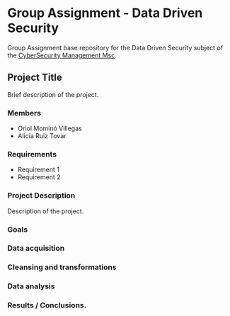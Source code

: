 # Group Assignment - Data Driven Security

Group Assignment base repository for the Data Driven Security subject of the [CyberSecurity Management Msc](https://www.talent.upc.edu/ing/professionals/presentacio/codi/221101/cybersecurity-management/).

## Project Title

Brief description of the project.

### Members
  - Oriol Mominó Villegas
  - Alicia Ruiz Tovar

### Requirements

  - Requirement 1
  - Requirement 2
  
  
### Project Description

Description of the project. 

### Goals

### Data acquisition

### Cleansing and transformations

### Data analysis

### Results / Conclusions.
